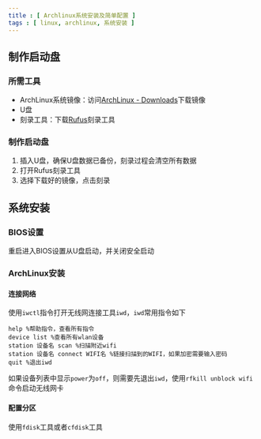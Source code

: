 ```yaml
---
title : [ Archlinux系统安装及简单配置 ]
tags : [ linux, archlinux, 系统安装 ]
---
```

## 制作启动盘
### 所需工具
- ArchLinux系统镜像：访问[ArchLinux - Downloads](https://archlinux.org/download/)下载镜像
- U盘
- 刻录工具：下载[Rufus](https://rufus.ie/zh/)刻录工具
### 制作启动盘
1. 插入U盘，确保U盘数据已备份，刻录过程会清空所有数据
2. 打开Rufus刻录工具
3. 选择下载好的镜像，点击刻录

## 系统安装
### BIOS设置
重启进入BIOS设置从U盘启动，并关闭安全启动
### ArchLinux安装
#### 连接网络
使用`iwctl`指令打开无线网连接工具`iwd`，`iwd`常用指令如下

```iwd
help %帮助指令，查看所有指令
device list %查看所有wlan设备
station 设备名 scan %扫描附近wifi
station 设备名 connect WIFI名 %链接扫描到的WIFI，如果加密需要输入密码
quit %退出iwd
```

如果设备列表中显示`power`为`off`，则需要先退出`iwd`，使用`rfkill unblock wifi`命令启动无线网卡

#### 配置分区
使用`fdisk`工具或者`cfdisk`工具
